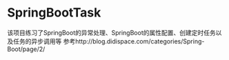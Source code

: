 # SpringBootTask
该项目练习了SpringBoot的异常处理、SpringBoot的属性配置、创建定时任务以及任务的异步调用等
参考http://blog.didispace.com/categories/Spring-Boot/page/2/
